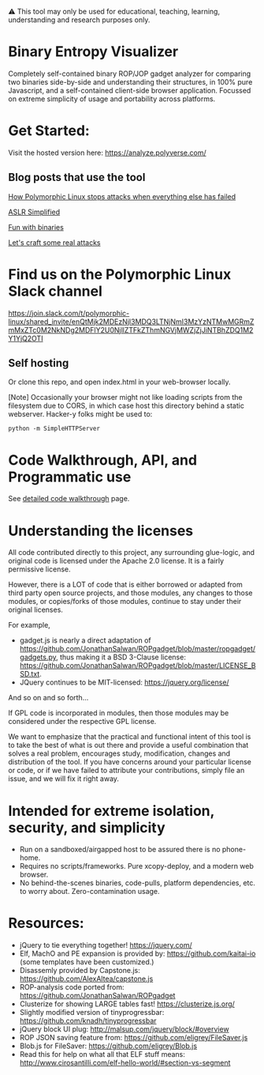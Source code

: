 ⚠️ This tool may only be used for educational, teaching, learning,
understanding and research purposes only.

# Binary Entropy Visualizer

Completely self-contained binary ROP/JOP gadget analyzer for comparing two binaries
side-by-side and understanding their structures, in 100% pure Javascript, and a
self-contained client-side browser application. Focussed on extreme simplicity
of usage and portability across platforms.

# Get Started:
Visit the hosted version here: https://analyze.polyverse.com/

## Blog posts that use the tool

[How Polymorphic Linux stops attacks when everything else has failed](https://blog.polyverse.io/how-polymorphic-linux-stops-attacks-when-everything-else-has-failed-cd8d6b2d669f)

[ASLR Simplified](https://blog.polyverse.io/why-aslr-stops-rop-attacks-8e961ca6951e)

[Fun with binaries](https://blog.polyverse.io/fun-with-binaries-4361128556a4)

[Let's craft some real attacks](https://blog.polyverse.io/lets-craft-some-real-attacks-8efac7b3df90)

# Find us on the Polymorphic Linux Slack channel

https://join.slack.com/t/polymorphic-linux/shared_invite/enQtMjk2MDEzNjI3MDQ3LTNjNmI3MzYzNTMwMGRmZmMxZTc0M2NkNDg2MDFlY2U0NjllZTFkZThmNGVjMWZjZjJiNTBhZDQ1M2Y1YjQ2OTI

## Self hosting

Or clone this repo, and open index.html in your web-browser locally.

[Note] Occasionally your browser might not like loading scripts from the filesystem due to CORS,
in which case host this directory behind a static webserver. Hacker-y folks might
be used to:
```
python -m SimpleHTTPServer
```

# Code Walkthrough, API, and Programmatic use

See [detailed code walkthrough](/docs/code-walkthrough.md) page.

# Understanding the licenses

All code contributed directly to this project, any surrounding glue-logic,
and original code is licensed under the Apache 2.0 license. It is a fairly
permissive license.

However, there is a LOT of code that is either borrowed or adapted from third
party open source projects, and those modules, any changes to those modules,
or copies/forks of those modules, continue to stay under their original
licenses.

For example,
* gadget.js is nearly a direct adaptation of
https://github.com/JonathanSalwan/ROPgadget/blob/master/ropgadget/gadgets.py,
thus making it a BSD 3-Clause license: https://github.com/JonathanSalwan/ROPgadget/blob/master/LICENSE_BSD.txt.
* JQuery continues to be MIT-licensed: https://jquery.org/license/

And so on and so forth...

If GPL code is incorporated in modules, then those modules may be considered
under the respective GPL license.

We want to emphasize that the practical and functional intent of this tool is
to take the best of what is out there and provide a useful combination that solves
a real problem, encourages study, modification, changes and distribution of the
tool. If you have concerns around your particular license or code, or if
we have failed to attribute your contributions, simply file an issue, and
we will fix it right away.

# Intended for extreme isolation, security, and simplicity

* Run on a sandboxed/airgapped host to be assured there is no phone-home.
* Requires no scripts/frameworks. Pure xcopy-deploy, and a modern web browser.
* No behind-the-scenes binaries, code-pulls, platform dependencies, etc.
  to worry about. Zero-contamination usage.

# Resources:
* jQuery to tie everything together! https://jquery.com/
* Elf, MachO and PE expansion is provided by: https://github.com/kaitai-io (some templates have been customized.)
* Disassemly provided by Capstone.js: https://github.com/AlexAltea/capstone.js
* ROP-analysis code ported from: https://github.com/JonathanSalwan/ROPgadget
* Clusterize for showing LARGE tables fast! https://clusterize.js.org/
* Slightly modified version of tinyprogressbar: https://github.com/knadh/tinyprogressbar
* jQuery block UI plug: http://malsup.com/jquery/block/#overview
* ROP JSON saving feature from: https://github.com/eligrey/FileSaver.js
* Blob.js for FileSaver: https://github.com/eligrey/Blob.js
* Read this for help on what all that ELF stuff means: http://www.cirosantilli.com/elf-hello-world/#section-vs-segment
